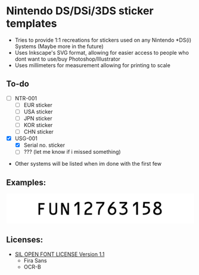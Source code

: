 # Nintendo DS/DSi/3DS sticker templates
- Tries to provide 1:1 recreations for stickers used on any Nintendo *DS(i) Systems (Maybe more in the future)
- Uses Inkscape's SVG format, allowing for easier access to people who dont want to use/buy Photoshop/Illustrator
- Uses millimeters for measurement allowing for printing to scale

## To-do
- [ ] NTR-001
    - [ ] EUR sticker
    - [ ] USA sticker
    - [ ] JPN sticker
    - [ ] KOR sticker
    - [ ] CHN sticker
- [x] USG-001 
    - [x] Serial no. sticker
    - [ ] ??? (let me know if i missed something)
- Other systems will be listed when im done with the first few

## Examples:
![USG-001-serial-example](https://raw.githubusercontent.com/inkstray/ds-stickers/master/assets/USG-001-serial-example.png)

## Licenses:
- [SIL OPEN FONT LICENSE Version 1.1](https://openfontlicense.org/)
    - Fira Sans
    - OCR-B